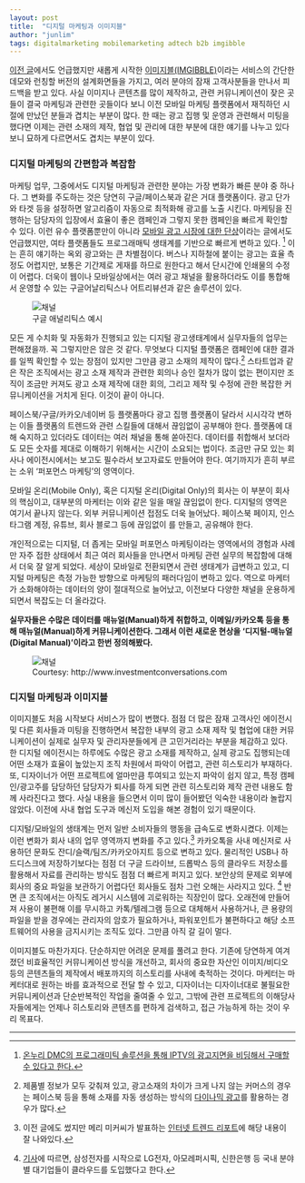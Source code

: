 ```yaml
---
layout: post
title:  "디지털 마케팅과 이미지블"
author: "junlim"
tags: digitalmarketing mobilemarketing adtech b2b imgibble
---
```

[이전 글](https://hyungyunlim.github.io/2018-10-15/about-IMGIBBLE)에서도 언급했지만 새롭게 시작한 [이미지블(IMGIBBLE)](https://www.imgibble.com/?utm_source=Blog&utm_medium=Jun&utm_campaign=Post)이라는 서비스의 간단한 데모와 런칭할 버전의 설계화면들을 가지고, 여러 분야의 잠재 고객사분들을 만나서 피드백을 받고 있다. 사실 이미지나 콘텐츠를 많이 제작하고, 관련 커뮤니케이션이 잦은 곳들이 결국 마케팅과 관련한 곳들이다 보니 이전 모바일 마케팅 플랫폼에서 재직하던 시절에 만났던 분들과 겹치는 부분이 많다. 한 때는 광고 집행 및 운영과 관련해서 미팅을 했다면 이제는 관련 소재의 제작, 협업 및 관리에 대한 부분에 대한 얘기를 나누고 있다보니 묘하게 다르면서도 겹치는 부분이 있다.

### 디지털 마케팅의 간편함과 복잡함
마케팅 업무, 그중에서도 디지털 마케팅과 관련한 분야는 가장 변화가 빠른 분야 중 하나다. 그 변화를 주도하는 것은 당연히 구글/페이스북과 같은 거대 플랫폼이다. 광고 단가와 타겟 등을 설정하면 알고리즘이 자동으로 최적화해 광고를 노출 시킨다. 마케팅을 진행하는 담당자의 입장에서 효율이 좋은 캠페인과 그렇지 못한 캠페인을 빠르게 확인할 수 있다. 이런 유수 플랫폼뿐만이 아니라 [모바일 광고 시장에 대한 단상](https://hyungyunlim.github.io/2017-07-04/Thoughts-on-Korean-Mobile-Marketing-Industry)이라는 글에서도 언급했지만, 여타 플랫폼들도 프로그래매틱 생태계를 기반으로 빠르게 변하고 있다. [^1] 이는 흔히 얘기하는 옥외 광고와는 큰 차별점이다. 버스나 지하철에 붙이는 광고는 효율 측정도 어렵지만, 보통은 기간제로 게재를 하므로 원한다고 해서 단시간에 인쇄물의 수정이 어렵다. 더욱이 웹이나 모바일상에서는 여러 광고 채널을 활용하더라도 이를 통합해서 운영할 수 있는 구글어날리틱스나 어트리뷰션과 같은 솔루션이 있다.

<figure>
  <img data-action="zoom" src='{{ "/images/google_analytics.png" | relative_url }}' alt='채널'>
  <figcaption>구글 애널리틱스 예시</figcaption>
</figure>

모든 게 수치화 및 자동화가 진행되고 있는 디지털 광고생태계에서 실무자들의 업무는 편해졌을까. 꼭 그렇지만은 않은 것 같다. 무엇보다 디지털 플랫폼은 캠페인에 대한 결과를 일찍 확인할 수 있는 장점이 있지만 그만큼 광고 소재의 제작이 많다.[^2] 스타트업과 같은 작은 조직에서는 광고 소재 제작과 관련한 회의나 승인 절차가 많이 없는 편이지만 조직이 조금만 커져도 광고 소재 제작에 대한 회의, 그리고 제작 및 수정에 관한 복잡한 커뮤니케이션을 거치게 된다. 이것이 끝이 아니다.

페이스북/구글/카카오/네이버 등 플랫폼마다 광고 집행 플랫폼이 달라서 시시각각 변하는 이들 플랫폼의 트렌드와 관련 스킬들에 대해서 끊임없이 공부해야 한다. 플랫폼에 대해 숙지하고 있더라도 데이터는 여러 채널을 통해 쏟아진다. 데이터를 취합해서 보더라도 모든 숫자를 제대로 이해하기 위해서는 시간이 소요되는 법이다. 조금만 규모 있는 회사나 에이전시에서는 보고도 필수라서 보고자료도 만들어야 한다. 여기까지가 흔히 부르는 소위 ‘퍼포먼스 마케팅’의 영역이다.

모바일 온리(Mobile Only), 혹은 디지털 온리(Digital Only)의 회사는 이 부분이 회사의 핵심이고, 대부분의 마케터는 이와 같은 일을 매일 끊임없이 한다. 디지털의 영역은 여기서 끝나지 않는다. 외부 커뮤니케이션 접점도 더욱 늘어났다. 페이스북 페이지, 인스타그램 계정, 유튜브, 회사 블로그 등에 끊임없이 를 만들고, 공유해야 한다.

개인적으로는 디지털, 더 좁게는 모바일 퍼포먼스 마케팅이라는 영역에서의 경험과 사례만 자주 접한 상태에서 최근 여러 회사들을 만나면서 마케팅 관련 실무의 복잡함에 대해서 더욱 잘 알게 되었다. 세상이 모바일로 전환되면서 관련 생태계가 급변하고 있고, 디지털 마케팅은 측정 가능한 방향으로 마케팅의 패러다임이 변하고 있다. 역으로 마케터가 소화해야하는 데이터의 양이 절대적으로 늘어났고, 이전보다 다양한 채널을 운용하게 되면서 복잡도는 더 올라갔다. 

**실무자들은 수많은 데이터를 매뉴얼(Manual)하게 취합하고, 이메일/카카오톡 등을 통해 매뉴얼(Manual)하게 커뮤니케이션한다. 그래서 이런 새로운 현상을 ‘디지털-매뉴얼(Digital Manual)’이라고 한번 정의해봤다.**

<figure>
  <img data-action="zoom" src='{{ "/images/busy.jpeg" | relative_url }}' alt='채널'>
  <figcaption>Courtesy: http://www.investmentconversations.com</figcaption>
</figure>

### 디지털 마케팅과 이미지블
이미지블도 처음 시작보다 서비스가 많이 변했다. 점점 더 많은 잠재 고객사인 에이전시 및 다른 회사들과 미팅을 진행하면서 복잡한 내부의 광고 소재 제작 및 협업에 대한 커뮤니케이션이 실제로 실무자 및 관리자분들에게 큰 고민거리라는 부분을 체감하고 있다. 한 디지털 에이전시는 하루에도 수많은 광고 소재를 제작하고, 실제 광고도 집행되는데 어떤 소재가 효율이 높았는지 조직 차원에서 파악이 어렵고, 관련 히스토리가 부재하다. 또, 디자이너가 어떤 프로젝트에 얼마만큼 투여되고 있는지 파악이 쉽지 않고, 특정 캠페인/광고주를 담당하던 담당자가 퇴사를 하게 되면 관련 히스토리와 제작 관련 내용도 함께 사라진다고 했다. 사실 내용을 들으면서 이미 많이 들어봤던 익숙한 내용이라 놀랍지 않았다. 이전에 사내 협업 도구과 메신저 도입을 해본 경험이 있기 때문이다.

디지털/모바일의 생태계는 먼저 일반 소비자들의 행동을 급속도로 변화시켰다. 이제는 이런 변화가 회사 내의 업무 영역까지 변화를 주고 있다.[^3] 카카오톡을 사내 메신저로 사용하던 문화도 잔디/슬랙/팀즈/카카오아지트 등으로 변하고 있다. 물리적인 USB나 하드디스크에 저장하기보다는 점점 더 구글 드라이브, 드롭박스 등의 클라우드 저장소를 활용해서 자료를 관리하는 방식도 점점 더 빠르게 퍼지고 있다. 보안상의 문제로 외부에 회사의 중요 파일을 보관하기 어렵다던 회사들도 점차 그런 오해는 사라지고 있다. [^4] 반면 큰 조직에서는 아직도 레거시 시스템에 괴로워하는 직장인이 많다. 오래전에 만들어져 사용이 불편해 이를 무시하고 카톡/텔레그램 등으로 대체해서 사용하거나, 큰 용량의 파일을 받을 경우에는 관리자의 암호가 필요하거나, 파워포인트가 불편하다고 해당 소프트웨어의 사용을 금지시키는 조직도 있다. 그만큼 아직 갈 길이 멀다.

이미지블도 마찬가지다. 단순하지만 어려운 문제를 풀려고 한다. 기존에 당연하게 여겨졌던 비효율적인 커뮤니케이션 방식을 개선하고, 회사의 중요한 자산인 이미지/비디오 등의 콘텐츠들의 제작에서 배포까지의 히스토리를 사내에 축적하는 것이다. 마케터는 마케터대로 원하는 바를 효과적으로 전달 할 수 있고, 디자이너는 디자이너대로 불필요한 커뮤니케이션과 단순반복적인 작업을 줄여줄 수 있고, 그밖에 관련 프로젝트의 이해당사자들에게는 언제나 히스토리와 콘텐츠를 편하게 검색하고, 접근 가능하게 하는 것이 우리 목표다.

---
[^1]: [온누리 DMC의 프로그래미틱 솔루션을 통해 IPTV의 광고지면을 비딩해서 구매할 수 있다고 한다.](http://cm.asiae.co.kr/view.htm?no=2018101808585582691&aceRef=android-app%3A%2F%2Fcom.google.android.gm&fbclid=IwAR2gJ2Toh9HmPsiywj2v6MVvhYFblWO2khucxo9hPv022U6paaLGsmJG1OE#Redyho)
[^2]: 제품별 정보가 모두 갖춰져 있고, 광고소재의 차이가 크게 나지 않는 커머스의 경우는 페이스북 등을 통해 소재를 자동 생성하는 방식의 [다이나믹 광고](https://www.facebook.com/business/help/dynamicads)를 활용하는 경우가 많다.
[^3]: 이전 글에도 썼지만 메리 미커씨가 발표하는 [인터넷 트렌드 리포트](https://www.slideshare.net/kleinerperkins/internet-trends-report-2018-99574140/262)에 해당 내용이 잘 나와있다.
[^4]: [기사](https://news.v.daum.net/v/20181015170016426)에 따르면, 삼성전자를 시작으로 LG전자, 아모레퍼시픽, 신한은행 등 국내 분야별 대기업들이 클라우드를 도입했다고 한다.
